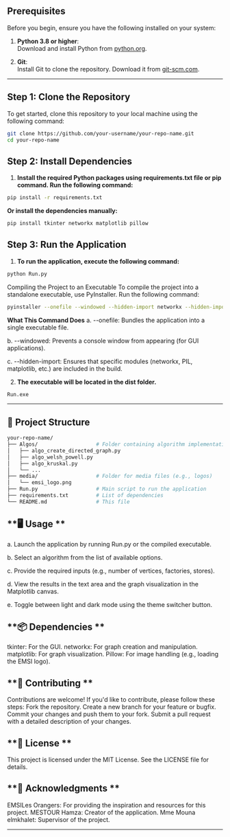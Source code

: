 ## **Prerequisites**
Before you begin, ensure you have the following installed on your system:

1. **Python 3.8 or higher**:  
   Download and install Python from [python.org](https://www.python.org/downloads/).

2. **Git**:  
   Install Git to clone the repository. Download it from [git-scm.com](https://git-scm.com/).

---

## **Step 1: Clone the Repository**
To get started, clone this repository to your local machine using the following command:

```bash
git clone https://github.com/your-username/your-repo-name.git
cd your-repo-name
```
## **Step 2: Install Dependencies**
1. **Install the required Python packages using requirements.txt file or pip command. Run the following command:**

```bash
pip install -r requirements.txt
```
**Or install the dependencies manually:**
```bash
pip install tkinter networkx matplotlib pillow
```

## **Step 3: Run the Application**
1. **To run the application, execute the following command:**

```bash
python Run.py
```

Compiling the Project to an Executable
To compile the project into a standalone executable, use PyInstaller. Run the following command:

```bash
pyinstaller --onefile --windowed --hidden-import networkx --hidden-import PIL --hidden-import matplotlib --hidden-import matplotlib.backends.backend_tkagg Run.py
```
**What This Command Does**
a. --onefile: Bundles the application into a single executable file.

b. --windowed: Prevents a console window from appearing (for GUI applications).

c. --hidden-import: Ensures that specific modules (networkx, PIL, matplotlib, etc.) are included in the build.

2. **The executable will be located in the dist folder.**
```bash
Run.exe
```
---

## **📂 Project Structure**
```bash
your-repo-name/
├── Algos/                   # Folder containing algorithm implementations
│   ├── algo_create_directed_graph.py
│   ├── algo_welsh_powell.py
│   ├── algo_kruskal.py
│   └── ...
├── media/                   # Folder for media files (e.g., logos)
│   └── emsi_logo.png
├── Run.py                   # Main script to run the application
├── requirements.txt         # List of dependencies
└── README.md                # This file
```

## **🖥️ Usage **
a. Launch the application by running Run.py or the compiled executable.

b. Select an algorithm from the list of available options.

c. Provide the required inputs (e.g., number of vertices, factories, stores).

d. View the results in the text area and the graph visualization in the Matplotlib canvas.

e. Toggle between light and dark mode using the theme switcher button.

## **📦 Dependencies **
tkinter: For the GUI.
networkx: For graph creation and manipulation.
matplotlib: For graph visualization.
Pillow: For image handling (e.g., loading the EMSI logo).

## **🤝 Contributing **
Contributions are welcome! If you'd like to contribute, please follow these steps:
Fork the repository.
Create a new branch for your feature or bugfix.
Commit your changes and push them to your fork.
Submit a pull request with a detailed description of your changes.

## **📜 License **
This project is licensed under the MIT License. See the LICENSE file for details.

## **🙏 Acknowledgments **
EMSILes Orangers: For providing the inspiration and resources for this project.
MESTOUR Hamza: Creator of the application.
Mme Mouna elmkhalet: Supervisor of the project.

---
